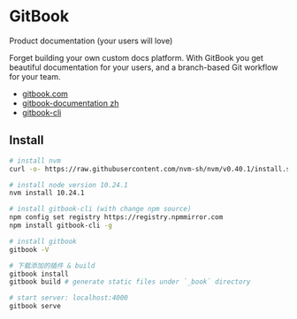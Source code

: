# GitBook

Product documentation (your users will love)

Forget building your own custom docs platform. With GitBook you get beautiful documentation for your users, and a branch-based Git workflow for your team.

- [gitbook.com](https://www.gitbook.com/)
- [gitbook-documentation zh](https://chrisniael.gitbooks.io/gitbook-documentation/content/index.html)
- [gitbook-cli](https://github.com/GitbookIO/gitbook-cli)

## Install

```bash
# install nvm
curl -o- https://raw.githubusercontent.com/nvm-sh/nvm/v0.40.1/install.sh | bash

# install node version 10.24.1
nvm install 10.24.1

# install gitbook-cli (with change npm source)
npm config set registry https://registry.npmmirror.com
npm install gitbook-cli -g

# install gitbook
gitbook -V

# 下载添加的插件 & build
gitbook install
gitbook build # generate static files under `_book` directory

# start server: localhost:4000
gitbook serve
```

